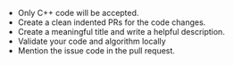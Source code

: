 - Only C++ code will be accepted.
- Create a clean indented PRs for the code changes.
- Create a meaningful title and write a helpful description.
- Validate your code and algorithm locally
- Mention the issue code in the pull request.
